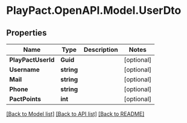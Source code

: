 # PlayPact.OpenAPI.Model.UserDto

## Properties

Name | Type | Description | Notes
------------ | ------------- | ------------- | -------------
**PlayPactUserId** | **Guid** |  | [optional] 
**Username** | **string** |  | [optional] 
**Mail** | **string** |  | [optional] 
**Phone** | **string** |  | [optional] 
**PactPoints** | **int** |  | [optional] 

[[Back to Model list]](../README.md#documentation-for-models) [[Back to API list]](../README.md#documentation-for-api-endpoints) [[Back to README]](../README.md)

